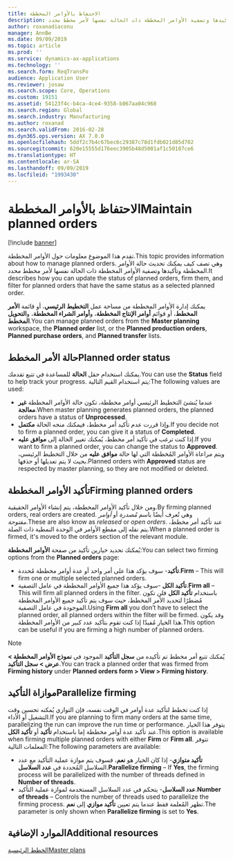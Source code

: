 ```yaml
---
title: الاحتفاظ بالأوامر المخططة
description: تقدم هذا الموضوع معلومات حول الأوامر المخططة. وهي تصف كيف يمكنك تحديث حالة الأوامر المخططة وتأكيدها وتصفية الأوامر المخططة ذات الحالة نفسها لأمر مخطط محدد.
author: roxanadiaconu
manager: AnnBe
ms.date: 09/09/2019
ms.topic: article
ms.prod: ''
ms.service: dynamics-ax-applications
ms.technology: ''
ms.search.form: ReqTransPo
audience: Application User
ms.reviewer: josaw
ms.search.scope: Core, Operations
ms.custom: 19151
ms.assetid: 54123f4c-b4ca-4ce4-9358-b067aa04c968
ms.search.region: Global
ms.search.industry: Manufacturing
ms.author: roxanad
ms.search.validFrom: 2016-02-28
ms.dyn365.ops.version: AX 7.0.0
ms.openlocfilehash: 5ddf2c7b4c67bec6c29387c78d1fdb021d85d702
ms.sourcegitcommit: 620e15555d176eec3905b48d5001af1c50107ce6
ms.translationtype: HT
ms.contentlocale: ar-SA
ms.lasthandoff: 09/09/2019
ms.locfileid: "1993430"
---
```

# <a name="maintain-planned-orders"></a><span data-ttu-id="f3671-104">الاحتفاظ بالأوامر المخططة</span><span class="sxs-lookup"><span data-stu-id="f3671-104">Maintain planned orders</span></span>

[!include [banner](../includes/banner.md)]

<span data-ttu-id="f3671-105">تقدم هذا الموضوع معلومات حول الأوامر المخططة.</span><span class="sxs-lookup"><span data-stu-id="f3671-105">This topic provides information about how to manage planned orders.</span></span> <span data-ttu-id="f3671-106">وهي تصف كيف يمكنك تحديث حالة الأوامر المخططة وتأكيدها وتصفية الأوامر المخططة ذات الحالة نفسها لأمر مخطط محدد.</span><span class="sxs-lookup"><span data-stu-id="f3671-106">It describes how you can update the status of planned orders, firm them, and filter for planned orders that have the same status as a selected planned order.</span></span>

<span data-ttu-id="f3671-107">يمكنك إدارة الأوامر المخططة من مساحة عمل **التخطيط الرئيسي**، أو قائمة **الأمر المخطط**، أو قوائم **أوامر الإنتاج المخططة**، و**أوامر الشراء المخططة**، و**التحويل المخطط**.</span><span class="sxs-lookup"><span data-stu-id="f3671-107">You can manage planned orders from the **Master planning** workspace, the **Planned order** list, or the **Planned production orders**, **Planned purchase orders**, and **Planned transfer** lists.</span></span> 

## <a name="planned-order-status"></a><span data-ttu-id="f3671-108">حالة الأمر المخطط</span><span class="sxs-lookup"><span data-stu-id="f3671-108">Planned order status</span></span>
<span data-ttu-id="f3671-109">يمكنك استخدام حقل **الحالة** للمساعدة في تتبع تقدمك.</span><span class="sxs-lookup"><span data-stu-id="f3671-109">You can use the **Status** field to help track your progress.</span></span> <span data-ttu-id="f3671-110">يتم استخدام القيم التالية:</span><span class="sxs-lookup"><span data-stu-id="f3671-110">The following values are used:</span></span>

-   <span data-ttu-id="f3671-111">عندما يُنشئ التخطيط الرئيسي أوامر مخططة، تكون حالة الأوامر المخططة **غير معالجة**.</span><span class="sxs-lookup"><span data-stu-id="f3671-111">When master planning generates planned orders, the planned orders have a status of **Unprocessed**.</span></span>
-   <span data-ttu-id="f3671-112">وإذا قررت عدم تأكيد أمر مخطط، فيمكنك منحه الحالة **مكتمل**.</span><span class="sxs-lookup"><span data-stu-id="f3671-112">If you decide not to firm a planned order, you can give it a status of **Completed**.</span></span>
-   <span data-ttu-id="f3671-113">إذا كنت ترغب في تأكيد أمر مخطط، يُمكنك تغيير الحالة إلى **موافق عليه**.</span><span class="sxs-lookup"><span data-stu-id="f3671-113">If you want to firm a planned order, you can change the status to **Approved**.</span></span> <span data-ttu-id="f3671-114">ويتم مراعاة الأوامر المُخططة التي لها حالة **موافق عليه** من خلال التخطيط الرئيسي، بحيث لا يتم تعديلها أو حذفها.</span><span class="sxs-lookup"><span data-stu-id="f3671-114">Planned orders with **Approved** status are respected by master planning, so they are not modified or deleted.</span></span> 

## <a name="firming-planned-orders"></a><span data-ttu-id="f3671-115">تأكيد الأوامر المخططة</span><span class="sxs-lookup"><span data-stu-id="f3671-115">Firming planned orders</span></span> 
<span data-ttu-id="f3671-116">ومن خلال تأكيد الأوامر المخططة، يتم إنشاء الأوامر الحقيقية.</span><span class="sxs-lookup"><span data-stu-id="f3671-116">By firming planned orders, real orders are created.</span></span> <span data-ttu-id="f3671-117">وهي تُعرف أيضًا باسم *مُصدرة* أو *أوامر مفتوحة*.</span><span class="sxs-lookup"><span data-stu-id="f3671-117">These are also know as *released* or *open orders*.</span></span> <span data-ttu-id="f3671-118">عند تأكيد أمر مخطط، يتم نقله إلى مقطع الأوامر في الوحدة النمطية ذات الصلة.</span><span class="sxs-lookup"><span data-stu-id="f3671-118">When a planned order is firmed, it's moved to the orders section of the relevant module.</span></span>

<span data-ttu-id="f3671-119">يُمكنك تحديد خيارين تأكيد من صفحة **الأوامر المخططة**:</span><span class="sxs-lookup"><span data-stu-id="f3671-119">You can select two firming options from the **Planned orders** page:</span></span>

-   <span data-ttu-id="f3671-120">**تأكيد**- سوف يؤكد هذا على أمر واحد أو عدة أوامر مخططة مُحددة.</span><span class="sxs-lookup"><span data-stu-id="f3671-120">**Firm** – This will firm one or multiple selected planned orders.</span></span>
-   <span data-ttu-id="f3671-121">**تأكيد الكل** -سوف يؤكد هذا جميع الأوامر المخططة في عامل التصفية.</span><span class="sxs-lookup"><span data-stu-id="f3671-121">**Firm all** – This will firm all planned orders in the filter.</span></span> <span data-ttu-id="f3671-122">باستخدام **تأكيد الكل** فلن تكون مُضطرًا لتحديد الأمر المخطط، حيث سوف يتم تأكيد جميع الأوامر المخططة الموجودة في عامل التصفية.</span><span class="sxs-lookup"><span data-stu-id="f3671-122">Using **Firm all** you don’t have to select the planned order, all planned orders within the filter will be firmed.</span></span> <span data-ttu-id="f3671-123">وقد يكون هذا الخيار مُفيدّا إذا كنت تقوم بتأكيد عدد كبير من الأوامر المخططة.</span><span class="sxs-lookup"><span data-stu-id="f3671-123">This option can be useful if you are firming a high number of planned orders.</span></span>

> [!NOTE]
> <span data-ttu-id="f3671-124">يُمكنك تتبع أمر مخطط تم تأكيده من **سجل التأكيد** الموجود في **نموذج الأوامر المخططة > عرض >  سجل التأكيد**.</span><span class="sxs-lookup"><span data-stu-id="f3671-124">You can track a planned order that was firmed from **Firming history** under **Planned orders form > View > Firming history**.</span></span>

## <a name="parallelize-firming"></a><span data-ttu-id="f3671-125">موازاة التأكيد</span><span class="sxs-lookup"><span data-stu-id="f3671-125">Parallelize firming</span></span>
<span data-ttu-id="f3671-126">إذا كنت تخطط لتأكيد عدة أوامر في الوقت نفسه، فإن التوازي يُمكنه تحسين وقت التشغيل أو الأداء.</span><span class="sxs-lookup"><span data-stu-id="f3671-126">If you are planning to firm many orders at the same time, parallelizing the run can improve the run time or performance.</span></span> <span data-ttu-id="f3671-127">يتوفر هذا الخيار عند تأكيد عدة أوامر مخططة إما باستخدام **تأكيد** أو **تأكيد الكل**.</span><span class="sxs-lookup"><span data-stu-id="f3671-127">This option is available when firming multiple planned orders with either **Firm** or **Firm all**.</span></span> <span data-ttu-id="f3671-128">تتوفر المعلمات التالية:</span><span class="sxs-lookup"><span data-stu-id="f3671-128">The following parameters are available:</span></span>

-   <span data-ttu-id="f3671-129">**تأكيد متوازي**- إذا كان الخيار هو **نعم**، فسوف يتم موازة عملية التأكيد مع عدد السلاسل المُحددة في **عدد السلاسل**.</span><span class="sxs-lookup"><span data-stu-id="f3671-129">**Parallelize firming** – If **Yes**, the firming process will be parallelized with the number of threads defined in **Number of threads**.</span></span>
-   <span data-ttu-id="f3671-130">**عدد السلاسل**- يتحكم في عدد السلاسل المستخدمة لموازة عملية التأكيد.</span><span class="sxs-lookup"><span data-stu-id="f3671-130">**Number of threads** – Controls the number of threads used to parallelize the firming process.</span></span> <span data-ttu-id="f3671-131">تظهر المُعلمة فقط عندما يتم تعيين **تأكيد موازي** إلى **نعم**.</span><span class="sxs-lookup"><span data-stu-id="f3671-131">The parameter is only shown when **Parallelize firming** is set to **Yes**.</span></span>


<a name="additional-resources"></a><span data-ttu-id="f3671-132">الموارد الإضافية</span><span class="sxs-lookup"><span data-stu-id="f3671-132">Additional resources</span></span>
--------

[<span data-ttu-id="f3671-133">الخطط الرئيسية</span><span class="sxs-lookup"><span data-stu-id="f3671-133">Master plans</span></span>](master-plans.md)



